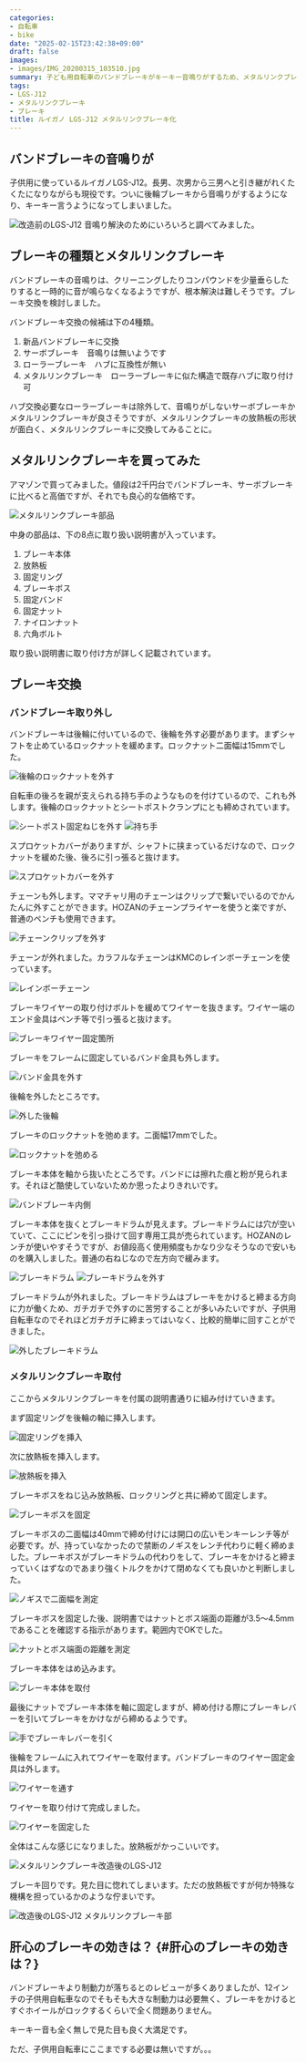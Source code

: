 ```yaml
---
categories:
- 自転車
- bike
date: "2025-02-15T23:42:38+09:00"
draft: false
images: 
- images/IMG_20200315_103510.jpg
summary: 子ども用自転車のバンドブレーキがキーキー音鳴りがするため、メタルリンクブレーキに交換しました。音鳴りはなくなり見栄えもよく満足です。
tags:
- LGS-J12
- メタルリンクブレーキ
- ブレーキ
title: ルイガノ LGS-J12 メタルリンクブレーキ化
---
```


## バンドブレーキの音鳴りが

子供用に使っているルイガノLGS-J12。長男、次男から三男へと引き継がれくたくたになりながらも現役です。ついに後輪ブレーキから音鳴りがするようになり、キーキー言うようになってしまいました。

![改造前のLGS-J12](./images/IMG_20200314_145521.jpg)
音鳴り解決のためにいろいろと調べてみました。

## ブレーキの種類とメタルリンクブレーキ

バンドブレーキの音鳴りは、クリーニングしたりコンパウンドを少量垂らしたりすると一時的に音が鳴らなくなるようですが、根本解決は難しそうです。ブレーキ交換を検討しました。

バンドブレーキ交換の候補は下の4種類。

1.  新品バンドブレーキに交換
2.  サーボブレーキ　音鳴りは無いようです
3.  ローラーブレーキ　ハブに互換性が無い
4.  メタルリンクブレーキ　ローラーブレーキに似た構造で既存ハブに取り付け可

ハブ交換必要なローラーブレーキは除外して、音鳴りがしないサーボブレーキかメタルリンクブレーキが良さそうですが、メタルリンクブレーキの放熱板の形状が面白く、メタルリンクブレーキに交換してみることに。

## メタルリンクブレーキを買ってみた

アマゾンで買ってみました。値段は2千円台でバンドブレーキ、サーボブレーキに比べると高価ですが、それでも良心的な価格です。

![メタルリンクブレーキ部品](./images/IMG_20200314_174905.jpg)

中身の部品は、下の8点に取り扱い説明書が入っています。

1.  ブレーキ本体
2.  放熱板
3.  固定リング
4.  ブレーキボス
5.  固定バンド
6.  固定ナット
7.  ナイロンナット
8.  六角ボルト

取り扱い説明書に取り付け方が詳しく記載されています。

## ブレーキ交換

### バンドブレーキ取り外し

バンドブレーキは後輪に付いているので、後輪を外す必要があります。まずシャフトを止めているロックナットを緩めます。ロックナット二面幅は15mmでした。

![後輪のロックナットを外す](./images/IMG_20200314_145645.jpg)

自転車の後ろを親が支えられる持ち手のようなものを付けているので、これも外します。後輪のロックナットとシートポストクランプにとも締めされています。

![シートポスト固定ねじを外す](./images/IMG_20200314_150419.jpg) ![持ち手](./images/15846658901670.jpg)

スプロケットカバーがありますが、シャフトに挟まっているだけなので、ロックナットを緩めた後、後ろに引っ張ると抜けます。

![スプロケットカバーを外す](./images/IMG_20200314_150844.jpg)

チェーンも外します。ママチャリ用のチェーンはクリップで繋いでいるのでかんたんに外すことができます。HOZANのチェーンプライヤーを使うと楽ですが、普通のペンチも使用できます。

![チェーンクリップを外す](./images/IMG_20200314_172604.jpg)

チェーンが外れました。カラフルなチェーンはKMCのレインボーチェーンを使っています。

![レインボーチェーン](./images/IMG_20200314_173056.jpg)

ブレーキワイヤーの取り付けボルトを緩めてワイヤーを抜きます。ワイヤー端のエンド金具はペンチ等で引っ張ると抜けます。

![ブレーキワイヤー固定箇所](./images/IMG_20200314_173524.jpg)

ブレーキをフレームに固定しているバンド金具も外します。

![バンド金具を外す](./images/IMG_20200314_173647.jpg)

後輪を外したところです。

![外した後輪](./images/IMG_20200314_173905.jpg)

ブレーキのロックナットを弛めます。二面幅17mmでした。

![ロックナットを弛める](./images/IMG_20200314_174155.jpg)

ブレーキ本体を軸から抜いたところです。バンドには擦れた痕と粉が見られます。それほど酷使していないためか思ったよりきれいです。

![バンドブレーキ内側](./images/IMG_20200314_174331.jpg)

ブレーキ本体を抜くとブレーキドラムが見えます。ブレーキドラムには穴が空いていて、ここにピンを引っ掛けて回す専用工具が売られています。HOZANのレンチが使いやすそうですが、お値段高く使用頻度もかなり少なそうなので安いものを購入しました。普通の右ねじなので左方向で緩みます。

![ブレーキドラム](./images/IMG_20200314_174339.jpg)
![ブレーキドラムを外す](./images/IMG_20200314_174441.jpg)

ブレーキドラムが外れました。ブレーキドラムはブレーキをかけると締まる方向に力が働くため、ガチガチで外すのに苦労することが多いみたいですが、子供用自転車なのでそれほどガチガチに締まってはいなく、比較的簡単に回すことができました。

![外したブレーキドラム](./images/IMG_20200314_174624.jpg)

### メタルリンクブレーキ取付

ここからメタルリンクブレーキを付属の説明書通りに組み付けていきます。

まず固定リングを後輪の軸に挿入します。

![固定リングを挿入](./images/IMG_20200314_174937.jpg)

次に放熱板を挿入します。

![放熱板を挿入](./images/IMG_20200314_175128.jpg)

ブレーキボスをねじ込み放熱板、ロックリングと共に締めて固定します。

![ブレーキボスを固定](./images/IMG_20200314_175157.jpg)

ブレーキボスの二面幅は40mmで締め付けには開口の広いモンキーレンチ等が必要です。が、持っていなかったので禁断のノギスをレンチ代わりに軽く締めました。ブレーキボスがブレーキドラムの代わりをして、ブレーキをかけると締まっていくはずなのであまり強くトルクをかけて閉めなくても良いかと判断しました。

![ノギスで二面幅を測定](./images/IMG_20200314_175419.jpg)

ブレーキボスを固定した後、説明書ではナットとボス端面の距離が3.5～4.5mmであることを確認する指示があります。範囲内でOKでした。

![ナットとボス端面の距離を測定](./images/IMG_20200314_175602.jpg)

ブレーキ本体をはめ込みます。

![ブレーキ本体を取付](./images/IMG_20200314_175654.jpg)

最後にナットでブレーキ本体を軸に固定しますが、締め付ける際にブレーキレバーを引いてブレーキをかけながら締めるようです。

![手でブレーキレバーを引く](./images/IMG_20200314_180149.jpg)

後輪をフレームに入れてワイヤーを取付ます。バンドブレーキのワイヤー固定金具は外します。

![ワイヤーを通す](./images/IMG_20200314_180655.jpg)

ワイヤーを取り付けて完成しました。

![ワイヤーを固定した](./images/IMG_20200315_103407.jpg)

全体はこんな感じになりました。放熱板がかっこいいです。

![メタルリンクブレーキ改造後のLGS-J12](./images/IMG_20200315_103502.jpg)

ブレーキ回りです。見た目に惚れてしまいます。ただの放熱板ですが何か特殊な機構を担っているかのような佇まいです。

![改造後のLGS-J12 メタルリンクブレーキ部](./images/IMG_20200315_103510.jpg)

## 肝心のブレーキの効きは？ {#肝心のブレーキの効きは？}

バンドブレーキより制動力が落ちるとのレビューが多くありましたが、12インチの子供用自転車なのでそもそも大きな制動力は必要無く、ブレーキをかけるとすぐホイールがロックするくらいで全く問題ありません。

キーキー音も全く無しで見た目も良く大満足です。

ただ、子供用自転車にここまでする必要は無いですが。。。
